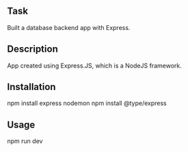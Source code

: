 ## Task

Built a database backend app with Express.

## Description

App created using Express.JS, which is a NodeJS framework.

## Installation

npm install express nodemon
npm install @type/express

## Usage

npm run dev

